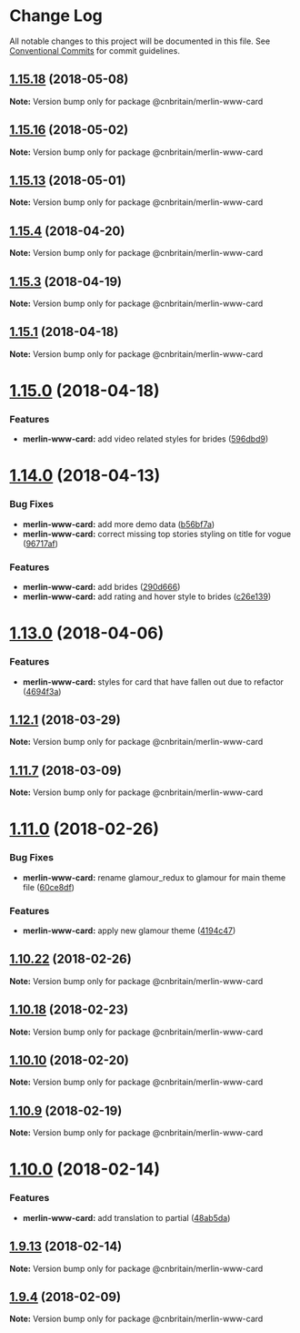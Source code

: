 # Change Log

All notable changes to this project will be documented in this file.
See [Conventional Commits](https://conventionalcommits.org) for commit guidelines.

<a name="1.15.18"></a>
## [1.15.18](https://github.com/cnduk/merlin-www-components/compare/@cnbritain/merlin-www-card@1.15.17...@cnbritain/merlin-www-card@1.15.18) (2018-05-08)




**Note:** Version bump only for package @cnbritain/merlin-www-card

<a name="1.15.16"></a>
## [1.15.16](https://github.com/cnduk/merlin-www-components/compare/@cnbritain/merlin-www-card@1.15.15...@cnbritain/merlin-www-card@1.15.16) (2018-05-02)




**Note:** Version bump only for package @cnbritain/merlin-www-card

<a name="1.15.13"></a>
## [1.15.13](https://github.com/cnduk/merlin-www-components/compare/@cnbritain/merlin-www-card@1.15.12...@cnbritain/merlin-www-card@1.15.13) (2018-05-01)




**Note:** Version bump only for package @cnbritain/merlin-www-card

<a name="1.15.4"></a>
## [1.15.4](https://github.com/cnduk/merlin-www-components/compare/@cnbritain/merlin-www-card@1.15.3...@cnbritain/merlin-www-card@1.15.4) (2018-04-20)




**Note:** Version bump only for package @cnbritain/merlin-www-card

<a name="1.15.3"></a>
## [1.15.3](https://github.com/cnduk/merlin-www-components/compare/@cnbritain/merlin-www-card@1.15.2...@cnbritain/merlin-www-card@1.15.3) (2018-04-19)




**Note:** Version bump only for package @cnbritain/merlin-www-card

<a name="1.15.1"></a>
## [1.15.1](https://github.com/cnduk/merlin-www-components/compare/@cnbritain/merlin-www-card@1.15.0...@cnbritain/merlin-www-card@1.15.1) (2018-04-18)




**Note:** Version bump only for package @cnbritain/merlin-www-card

<a name="1.15.0"></a>
# [1.15.0](https://github.com/cnduk/merlin-www-components/compare/@cnbritain/merlin-www-card@1.14.1...@cnbritain/merlin-www-card@1.15.0) (2018-04-18)


### Features

* **merlin-www-card:** add video related styles for brides ([596dbd9](https://github.com/cnduk/merlin-www-components/commit/596dbd9))




<a name="1.14.0"></a>
# [1.14.0](https://github.com/cnduk/merlin-www-components/compare/@cnbritain/merlin-www-card@1.13.0...@cnbritain/merlin-www-card@1.14.0) (2018-04-13)


### Bug Fixes

* **merlin-www-card:** add more demo data ([b56bf7a](https://github.com/cnduk/merlin-www-components/commit/b56bf7a))
* **merlin-www-card:** correct missing top stories styling on title for vogue ([96717af](https://github.com/cnduk/merlin-www-components/commit/96717af))


### Features

* **merlin-www-card:** add brides ([290d666](https://github.com/cnduk/merlin-www-components/commit/290d666))
* **merlin-www-card:** add rating and hover style to brides ([c26e139](https://github.com/cnduk/merlin-www-components/commit/c26e139))




<a name="1.13.0"></a>
# [1.13.0](https://github.com/cnduk/merlin-www-components/compare/@cnbritain/merlin-www-card@1.12.2...@cnbritain/merlin-www-card@1.13.0) (2018-04-06)


### Features

* **merlin-www-card:** styles for card that have fallen out due to refactor ([4694f3a](https://github.com/cnduk/merlin-www-components/commit/4694f3a))




<a name="1.12.1"></a>
## [1.12.1](https://github.com/cnduk/merlin-www-components/compare/@cnbritain/merlin-www-card@1.12.0...@cnbritain/merlin-www-card@1.12.1) (2018-03-29)




**Note:** Version bump only for package @cnbritain/merlin-www-card

<a name="1.11.7"></a>
## [1.11.7](https://github.com/cnduk/merlin-www-components/compare/@cnbritain/merlin-www-card@1.11.6...@cnbritain/merlin-www-card@1.11.7) (2018-03-09)




**Note:** Version bump only for package @cnbritain/merlin-www-card

<a name="1.11.0"></a>
# [1.11.0](https://github.com/cnduk/merlin-www-components/compare/@cnbritain/merlin-www-card@1.10.23...@cnbritain/merlin-www-card@1.11.0) (2018-02-26)


### Bug Fixes

* **merlin-www-card:** rename glamour_redux to glamour for main theme file ([60ce8df](https://github.com/cnduk/merlin-www-components/commit/60ce8df))


### Features

* **merlin-www-card:** apply new glamour theme ([4194c47](https://github.com/cnduk/merlin-www-components/commit/4194c47))




<a name="1.10.22"></a>
## [1.10.22](https://github.com/cnduk/merlin-www-components/compare/@cnbritain/merlin-www-card@1.10.21...@cnbritain/merlin-www-card@1.10.22) (2018-02-26)




**Note:** Version bump only for package @cnbritain/merlin-www-card

<a name="1.10.18"></a>
## [1.10.18](https://github.com/cnduk/merlin-www-components/compare/@cnbritain/merlin-www-card@1.10.17...@cnbritain/merlin-www-card@1.10.18) (2018-02-23)




**Note:** Version bump only for package @cnbritain/merlin-www-card

<a name="1.10.10"></a>
## [1.10.10](https://github.com/cnduk/merlin-www-components/compare/@cnbritain/merlin-www-card@1.10.9...@cnbritain/merlin-www-card@1.10.10) (2018-02-20)




**Note:** Version bump only for package @cnbritain/merlin-www-card

<a name="1.10.9"></a>
## [1.10.9](https://github.com/cnduk/merlin-www-components/compare/@cnbritain/merlin-www-card@1.10.8...@cnbritain/merlin-www-card@1.10.9) (2018-02-19)




**Note:** Version bump only for package @cnbritain/merlin-www-card

<a name="1.10.0"></a>
# [1.10.0](https://github.com/cnduk/merlin-www-components/compare/@cnbritain/merlin-www-card@1.9.14...@cnbritain/merlin-www-card@1.10.0) (2018-02-14)


### Features

* **merlin-www-card:** add translation to partial ([48ab5da](https://github.com/cnduk/merlin-www-components/commit/48ab5da))




<a name="1.9.13"></a>
## [1.9.13](https://github.com/cnduk/merlin-www-components/compare/@cnbritain/merlin-www-card@1.9.12...@cnbritain/merlin-www-card@1.9.13) (2018-02-14)




**Note:** Version bump only for package @cnbritain/merlin-www-card

<a name="1.9.4"></a>
## [1.9.4](https://github.com/cnduk/merlin-www-components/compare/@cnbritain/merlin-www-card@1.9.3...@cnbritain/merlin-www-card@1.9.4) (2018-02-09)




**Note:** Version bump only for package @cnbritain/merlin-www-card
